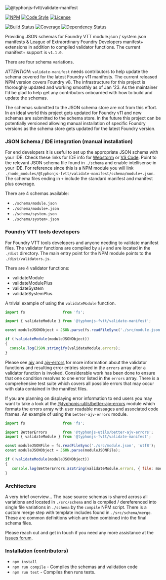 ![@typhonjs-fvtt/validate-manifest](https://i.imgur.com/JTFchNW.png)

[![NPM](https://img.shields.io/npm/v/@typhonjs-fvtt/validate-manifest.svg?label=npm)](https://www.npmjs.com/package/@typhonjs-fvtt/validate-manifest)
[![Code Style](https://img.shields.io/badge/code%20style-allman-yellowgreen.svg?style=flat)](https://en.wikipedia.org/wiki/Indent_style#Allman_style)
[![License](https://img.shields.io/badge/license-MPLv2-yellowgreen.svg?style=flat)](https://github.com/typhonjs-fvtt/validate-manifest/blob/main/LICENSE)

[![Build Status](https://github.com/typhonjs-fvtt/validate-manifest/workflows/CI/CD/badge.svg)](#)
[![Coverage](https://img.shields.io/codecov/c/github/typhonjs-fvtt/validate-manifest.svg)](https://codecov.io/github/typhonjs-fvtt/validate-manifest)
[![Dependency Status](https://david-dm.org/typhonjs-fvtt/validate-manifest.svg)](https://david-dm.org/typhonjs-fvtt/validate-manifest)

Providing JSON schemas for Foundry VTT module.json / system.json manifests & League of Extraordinary Foundry Developers 
manifest+ extensions in addition to compiled validator functions. The current manifest+ support is `v1.1.0`.

There are four schema variations.

_ATTENTION_: `validate-manifest` needs contributors to help update the schema covered for the latest Foundry v11 
manifests. The current released NPM version covers Foundry v8. The infrastructure for this project is thoroughly updated
and working smoothly as of Jan '23. As the maintainer I'd be glad to help get any contributors onboarded with how to
build and update the schemas.

The schemas submitted to the JSON schema store are not from this effort. In an ideal world this project gets updated 
for Foundry v11 and new schemas are submitted to the schema store. In the future this project can be potentially 
versioned allowing manual installation of specific Foundry versions as the schema store gets updated for the latest 
Foundry version.

### JSON Schema / IDE integration (manual installation)

For end developers it is useful to set up the appropriate JSON schema with your IDE. Check these links for IDE info for
[Webstorm](https://www.jetbrains.com/help/webstorm/json.html#ws_json_schema_add_custom) or 
[VS Code](https://code.visualstudio.com/docs/languages/json#_json-schemas-and-settings). Point to the relevant JSON 
schema file found in `./schema` and enable intellisense in your IDE. For reference since this is a NPM module you will
link `./node_modules/@typhonjs-fvtt/validate-manifest/schema/module+.json`. The schema files ending in `+` 
include the standard manifest and manifest plus coverage.

There are 4 schemas available:
- `./schema/module.json`
- `./schema/module+.json`
- `./schema/system.json`
- `./schema/system+.json`

### Foundry VTT tools developers

For Foundry VTT tools developers and anyone needing to validate manifest files. The validator functions are compiled 
by `ajv` and are located in the `./dist` directory. The main entry point for the NPM module points to the 
`./dist/validators.js`.

There are 4 validator functions:
- validateModule
- validateModulePlus
- validateSystem
- validateSystemPlus

A trivial example of using the `validateModule` function.

``` js
import fs                 from 'fs';

import { validateModule } from '@typhonjs-fvtt/validate-manifest';

const moduleJSONObject = JSON.parse(fs.readFileSync('./src/module.json', 'utf8'););  // load from some location.

if (!validateModule(moduleJSONObject))
{
  console.log(JSON.stringify(validateModule.errors);
}
```

Please see [ajv](https://www.npmjs.com/package/ajv) and [ajv-errors](https://www.npmjs.com/package/ajv-errors) for 
more information about the validator functions and resulting error entries stored in the `errors` array after a 
validator function is invoked. Considerable work has been done to ensure that one condition resolves to one error 
listed in the `errors` array. There is a comprehensive test suite which covers all possible errors that may occur
with data contained in the manifest files.

If you are planning on displaying error information to end users you may want to take a look at the 
[@typhonjs-utils/better-ajv-errors](https://www.npmjs.com/package/@typhonjs-utils/better-ajv-errors) module 
which formats the errors array with user readable messages and associated code frames. An example of using the 
`better-ajv-errors` module.

``` js
import fs                 from 'fs';

import BetterErrors       from '@typhonjs-utils/better-ajv-errors';
import { validateModule } from '@typhonjs-fvtt/validate-manifest';

const moduleJSONFile = fs.readFileSync('./src/module.json', 'utf8');   // load the text string for the manifest.
const moduleJSONObject = JSON.parse(moduleJSONFile);                   // parse the manifest file.

if (!validateModule(moduleJSONObject))
{
   console.log(BetterErrors.asString(validateModule.errors, { file: moduleJSONFile }));
}
```

### Architecture
A very brief overview... The base source schemas is shared across all variations and located in `./src/schema` and is 
compiled / dereferenced into single file variations in `./schema` by the `compile` NPM script. There 
is a custom merge step with template includes found in `./src/schema/merge`. These are common definitions which are 
then combined into the final schema files. 

Please reach out and get in touch if you need any more assistance at the 
[issues forum](https://github.com/typhonjs-fvtt/validate-manifest/issues).

### Installation (contributors)
- `npm install`
- `npm run compile` - Compiles the schemas and validation code
- `npm run test` - Compiles then runs tests.

